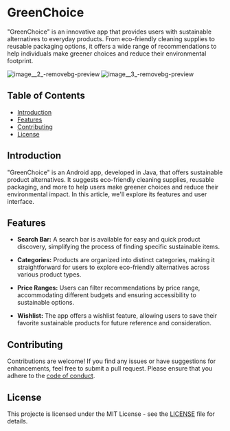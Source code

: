 # GreenChoice
"GreenChoice" is an innovative app that provides users with sustainable alternatives to everyday products. From eco-friendly cleaning supplies to reusable packaging options, it offers a wide range of recommendations to help individuals make greener choices and reduce their environmental footprint.

![image__2_-removebg-preview](https://github.com/Ne14k/GreenChoice/assets/95349960/10dfb919-3865-4055-a031-afd96b81673f)
![image__3_-removebg-preview](https://github.com/Ne14k/GreenChoice/assets/95349960/d6ddfc72-a1ec-4e10-82cc-a8840720c10d)

## Table of Contents

- [Introduction](#introduction)
- [Features](#features)
- [Contributing](#contributing)
- [License](#license)

## Introduction

"GreenChoice" is an Android app, developed in Java, that offers sustainable product alternatives. It suggests eco-friendly cleaning supplies, reusable packaging, and more to help users make greener choices and reduce their environmental impact. In this article, we'll explore its features and user interface.

## Features

- **Search Bar:** A search bar is available for easy and quick product discovery, simplifying the process of finding specific sustainable items.

- **Categories:** Products are organized into distinct categories, making it straightforward for users to explore eco-friendly alternatives across various product types.

- **Price Ranges:** Users can filter recommendations by price range, accommodating different budgets and ensuring accessibility to sustainable options.

- **Wishlist:** The app offers a wishlist feature, allowing users to save their favorite sustainable products for future reference and consideration.

## Contributing

Contributions are welcome! If you find any issues or have suggestions for enhancements, feel free to submit a pull request. Please ensure that you adhere to the [code of conduct](CODE_OF_CONDUCT.md).

## License

This projecte is licensed under the MIT License - see the [LICENSE](LICENSE) file for details.
